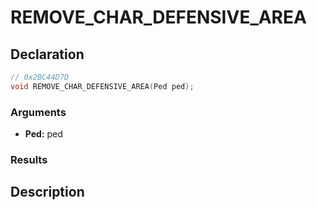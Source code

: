 # REMOVE_CHAR_DEFENSIVE_AREA

## Declaration
```cpp
// 0x2BC44D7D
void REMOVE_CHAR_DEFENSIVE_AREA(Ped ped);
```

### Arguments
- **Ped:** ped

### Results

## Description
